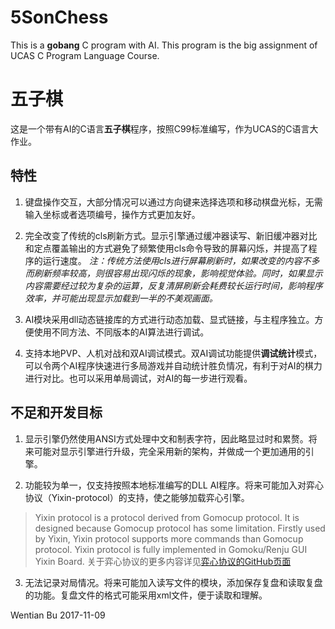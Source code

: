 # 5SonChess
This is a **gobang** C program with AI. This program is the big assignment of UCAS C Program Language Course.



# 五子棋
这是一个带有AI的C语言**五子棋**程序，按照C99标准编写，作为UCAS的C语言大作业。

## 特性
1. 键盘操作交互，大部分情况可以通过方向键来选择选项和移动棋盘光标，无需输入坐标或者选项编号，操作方式更加友好。

2. 完全改变了传统的cls刷新方式。显示引擎通过缓冲器读写、新旧缓冲器对比和定点覆盖输出的方式避免了频繁使用cls命令导致的屏幕闪烁，并提高了程序的运行速度。
*注：传统方法使用cls进行屏幕刷新时，如果改变的内容不多而刷新频率较高，则很容易出现闪烁的现象，影响视觉体验。同时，如果显示内容需要经过较为复杂的运算，反复清屏刷新会耗费较长运行时间，影响程序效率，并可能出现显示加载到一半的不美观画面。*

3. AI模块采用dll动态链接库的方式进行动态加载、显式链接，与主程序独立。方便使用不同方法、不同版本的AI算法进行调试。

4. 支持本地PVP、人机对战和双AI调试模式。双AI调试功能提供**调试统计**模式，可以令两个AI程序快速进行多局游戏并自动统计胜负情况，有利于对AI的棋力进行对比。也可以采用单局调试，对AI的每一步进行观看。

## 不足和开发目标
1. 显示引擎仍然使用ANSI方式处理中文和制表字符，因此略显过时和累赘。将来可能对显示引擎进行升级，完全采用新的架构，并做成一个更加通用的引擎。

2. 功能较为单一，仅支持按照本地标准编写的DLL AI程序。将来可能加入对弈心协议（Yixin-protocol）的支持，使之能够加载弈心引擎。
>Yixin protocol is a protocol derived from Gomocup protocol. It is designed because Gomocup protocol has some limitation. Firstly used by Yixin, Yixin protocol supports more commands than Gomocup protocol. Yixin protocol is fully implemented in Gomoku/Renju GUI Yixin Board.
关于弈心协议的更多内容详见[弈心协议的GitHub页面](https://github.com/accreator/Yixin-protocol)

3. 无法记录对局情况。将来可能加入读写文件的模块，添加保存复盘和读取复盘的功能。复盘文件的格式可能采用xml文件，便于读取和理解。

Wentian Bu
2017-11-09
